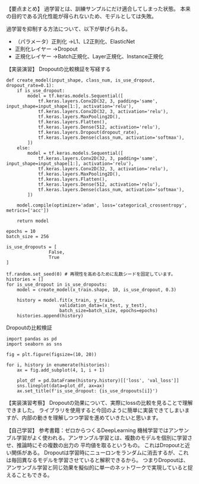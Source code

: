【要点まとめ】
過学習とは、訓練サンプルにだけ適合してしまった状態。
本来の目的である汎化性能が得られないため、モデルとしては失敗。

過学習を抑制する方法について、以下が挙げられる。
* （パラメータ）正則化
→L1、L2正則化、ElasticNet
* 正則化レイヤー
→Dropout
* 正規化レイヤー
→Batch正規化、Layer正規化、Instance正規化

【実装演習】
Dropoutの比較検証を写経する
```
def create_model(input_shape, class_num, is_use_dropout, dropout_rate=0.1):
    if is_use_dropout:
        model = tf.keras.models.Sequential([
            tf.keras.layers.Conv2D(32, 3, padding='same', input_shape=input_shape[1:], activation='relu'),
            tf.keras.layers.Conv2D(32, 3, activation='relu'),
            tf.keras.layers.MaxPooling2D(),
            tf.keras.layers.Flatten(),
            tf.keras.layers.Dense(512, activation='relu'),
            tf.keras.layers.Dropout(dropout_rate),
            tf.keras.layers.Dense(class_num, activation='softmax'),
        ])
    else:
        model = tf.keras.models.Sequential([
            tf.keras.layers.Conv2D(32, 3, padding='same', input_shape=input_shape[1:], activation='relu'),
            tf.keras.layers.Conv2D(32, 3, activation='relu'),
            tf.keras.layers.MaxPooling2D(),
            tf.keras.layers.Flatten(),
            tf.keras.layers.Dense(512, activation='relu'),
            tf.keras.layers.Dense(class_num, activation='softmax'),
        ])

    model.compile(optimizer='adam', loss='categorical_crossentropy', metrics=['acc'])

    return model

epochs = 10
batch_size = 256

is_use_dropouts = [
                False,
                True
]

tf.random.set_seed(0) # 再現性を高めるために乱数シードを固定しています。
histories = []
for is_use_dropout in is_use_dropouts:
    model = create_model(x_train.shape, 10, is_use_dropout, 0.3)

    history = model.fit(x_train, y_train, 
                    validation_data=(x_test, y_test),
                    batch_size=batch_size, epochs=epochs)
    histories.append(history)
```

Dropoutの比較検証
```
import pandas as pd
import seaborn as sns

fig = plt.figure(figsize=(10, 20))

for i, history in enumerate(histories):
    ax = fig.add_subplot(4, 1, i + 1)
    
    plot_df = pd.DataFrame(history.history)[['loss', 'val_loss']]
    sns.lineplot(data=plot_df, ax=ax)
    ax.set_title(f'is_use_dropout: {is_use_dropouts[i]}')
```

【実装演習考察】
Dropoutの効果について、実際にlossの比較を見ることで理解できました。
ライブラリを使用すると今回のように簡単に実装できてしまいますが、内部の動きを理解しつつ学習を進めていきたいと思います。

【自己学習】
参考書籍：ゼロからつくるDeepLearning
機械学習ではアンサンブル学習がよく使われる。アンサンブル学習とは、複数のモデルを個別に学習させ、推論時にその複数の出力の
平均値を取るというもの。
これはDropoutと近い関係がある。
Dropoutは学習時にニューロンをランダムに消去するが、これは毎回異なるモデルを学習させていると解釈できるから。
つまりDropoutは、アンサンブル学習と同じ効果を擬似的に単一のネットワークで実現していると捉えることもできる。


